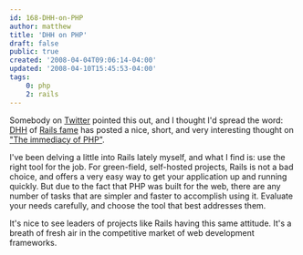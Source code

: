 ```yaml
---
id: 168-DHH-on-PHP
author: matthew
title: 'DHH on PHP'
draft: false
public: true
created: '2008-04-04T09:06:14-04:00'
updated: '2008-04-10T15:45:53-04:00'
tags:
    0: php
    2: rails
---
```

Somebody on [Twitter](http://twitter.com/) pointed this out, and I thought I'd
spread the word: [DHH](http://www.loudthinking.com/) of
[Rails fame](http://rubyonrails.org/) has posted a nice, short, and very interesting
thought on ["The immediacy of PHP"](http://www.loudthinking.com/posts/23-the-immediacy-of-php).

I've been delving a little into Rails lately myself, and what I find is: use
the right tool for the job. For green-field, self-hosted projects, Rails is not
a bad choice, and offers a very easy way to get your application up and running
quickly. But due to the fact that PHP was built for the web, there are any
number of tasks that are simpler and faster to accomplish using it. Evaluate
your needs carefully, and choose the tool that best addresses them.

It's nice to see leaders of projects like Rails having this same attitude. It's
a breath of fresh air in the competitive market of web development frameworks.
